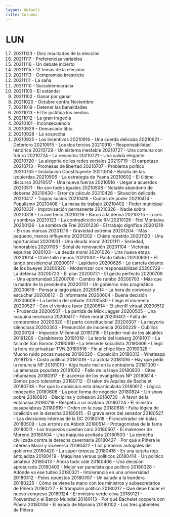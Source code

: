 ```yaml
---
layout: default
title: Columns
---
```


<h1>LUN</h1>

<ol reversed>
<li> 20211123 - Diez resultados de la elección
<li> 20211117 - Preferencias variables
<li>20211116 - Un debate incierto
<li> 20211115 - 12 temas de la eleccion
<li> 20211113 - Compromiso irrestricto
<li> 20211111 - La saña
<li> 20211110 - Socialdemocracia
<li> 20211105 - El estándar
<li> 20211102 - Ganar por ganar
<li> 20211020 - Octubre contra Noviembre
<li> 20211019 - Detener las banalidades
<li> 20211013 - El fin justifica los medios
<li> 20211012 - La gran tragedia
<li> 20210101 - Inconsecuencia
<li> 20210929 - Demasiado tibio
<li> 20210928 - La sospecha
<li> 20210925 - Los incentivos
20210916 - Una cuerda delicada
20210921 - Deterioro
20210915 - Los dos tercios
20210910 - Responsabilidad histórica
20210729 - Un sistema inestable
20210727 - Una comuna con futuro
20210724 - La revancha
20210721 - Una salida elegante
20210720 - La alegoría de las redes sociales
20210719 - El carpetazo
20210713 - Promesas de libertad
20210707 - Problema político
20210705 - Instalación Constituyente
20210614 - Batalla de las izquierdas
20210506 - La estrategia de Yasna
20210602 - El último discurso
20210517 - Una nueva fuerza
20210516 - Llegar a acuerdos
20210511 - No son todos iguales
20210508 - Notable abandono de deberes
20210430 - Error de cálculo
20210428 - Situación delicada
20210417 - Trapos sucios
20210416 - Cuotas de poder
20210414 - Populismo
20210408 - La mesa de trabajo
20210402 - Poder municipal
20210331 - Improvisación permanente
20210326 - Nadie sobra
20210318 - La ave fenix
20210216 - Barco a la deriva
20210215 - Luces y sombras
20210123 - La contradicción de RN
20210126 - Frei Montalva
20200126 - La sombra de Frei
20201230 - El trabajo dignifica
20201219 - En sus marcas
20201216 - Gravedad extrema
20201204 - Más pequeno, menos influyente
20201202 - Chiste repetido
20201120 - Una oportunidad
20201031 - Una deuda moral
20201111 - Seriedad, honorables
20201105 - Señal de renovación
20201104 - Victorias espurias
2020103 - La deuda moral
20201026 - Una nueva etapa
20201014 - Chile falló menos
20201001 - Pacto fallido
20200930 - El tango presidencial
20200917 - Lapidario
20200826 - La carreta delante de los bueyes
20200820 - Modernizar con responsabilidad
20200729 - La defensa
20200723 - El plan
20200721 - El gesto perfecto
20200709 - Una oportunidad
20200706 - Cambio de rumbo
20200703 - Más que la madre de la presidenta
20200701 - Un gobierno más pragmático
20200619 - Pensar a largo plazo
20200614 - La hora de convocar y escuchar
20200612 - El informante
20200604 - Buena decisión
20200609 - La belleza del debate
20200530 - Llegó el momento
20200527 - Con el viento a favor
20200514 - El sheriff virtual
20200512 - Prudencia
20200507 - La partida de Mick Jagger
20200505 - Una maquina necesaria
20200417 - Fibre moral
20200401 - Falta de compromiso
20200320 - El parto constitucional
20200307 - La mayoría silenciosa
20200303 - Presunción de inocencia
20200229 - Cubillos
20200124 - Impuesto Millennial
20191216 - El poder real de los alcaldes
20191206 - Carabineros
20191019 - La teoría del iceberg
20191011 - La falla de San Ramón
20190619 - La teleserie socialista
20190606 - Llegó la hora de privatizar TVN
20180516 - Fin al chipe libre
20190328 - Mucho ruido pocas nueces
20190320 - Oposición
20190313 - Whatsapp
20181125 - Costo político
20181019 - La astuta
20181016 - Hay que pedir la renuncia NP
20181010 - Algo huele mal en la contraloría
20181009 - La amenaza populista
20181002 - Fallo de la Haya
20180830 - Cites inhumanos
20180917 - El ascenso de los evangélicos NP
20180814 - Somos poco tolerantes
20180712 - El talon de Aquiles de Bachelet
20180708 - Por que la oposicion esta desarticulada
20180612 - Lógica impecable
20180608 - La peor forma de negociar
20180824 - Un show pobre
20180810 - Disciplina y cohesion
20180730 - A favor de la eutanasia
20180719 - Respeto a un invitado
20180724 - El ministro pasapalabras
20180619 - Orden en la casa
20180618 - Falta lógica de coalición en la derecha
20180615 - El grave error del senador
20180527 - Las divisiones internas de la DC
20180518 - Francotirador sin balas
20180509 - Los errores de Abbott
20180514 - Protagonistas de la fama
20180511 - Los tropiezos cuestan caro
20180507 - El makeover de Moreno
20180504 - Una maquina aceitada
20180503 - La derecha civilizada contra la derecha cavernaria
20180427 - Por qué a Piñera le interesa Macri y viceversa
20180422 - Los primeros autogoles del gobierno
20180420 - La súper torpeza
20180418 - Es una tarjeta roja antojadiza
20180419 - Máquinas versus políticos
20180414 - Un politico amateur
20180413 - Ahora todo vale
20180406 - Una decisión apresurada
20180403 - Mejor ser panelista que político
20180328 - Adónde va ese tuiteo
20180321 - Intolerancia en una universidad
20180312 - Polos opuestos
20180307 - Un saludo a la bandera
20180225 - Cómo se viene la mano con los ministros y subsecretarios de Piñera
20180227 - El trampolín político
20180217 - Qué debe hacer el nuevo congreso
20180124 - El ministro verde oliva
20180121 - Posverdad y el Banco Mundial
20180113 - Por qué Bachelet coopera con Piñera
20180106 - El éxodo de Mariana
20180102 - Los tres gabinetes de Piñera

</ol>
